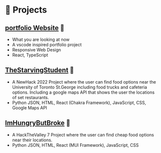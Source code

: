 # 🧪 Projects

## [portfolio Website](http://TamjeedShariff.tech/) 🔗
- What you are looking at now
- A vscode inspired portfolio project
- Responsive Web Design 
- React, TypeScript

## [TheStarvingStudent](https://the-starving-student.vercel.app) 🔗
- A NewHack 2022 Project where the user can find food options near the University of Toronto St.George including food trucks and cafeteria options. Including a google maps API that shows the user the locations of set restaurants.  
- Python JSON, HTML, React (Chakra Framework), JavaScript, CSS, Google Maps API

## [ImHungryButBroke](http://imhungrybutbroke.tech/) 🔗
- A HackTheValley 7 Project where the user can find cheap food options near their locations.
-  Python JSON, HTML, React (MUI Framework), JavaScript, CSS


